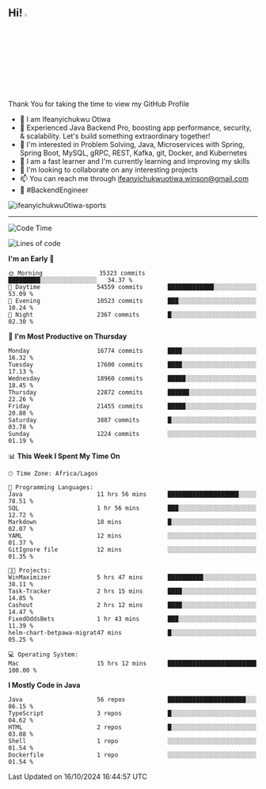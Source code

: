 <!-- BLOG-POST-LIST:START --><!-- BLOG-POST-LIST:END -->

## Hi! <img src="https://media.giphy.com/media/hvRJCLFzcasrR4ia7z/giphy.gif" width="4%"> 

Thank You for taking the time to view my GitHub Profile

- 👋 I am Ifeanyichukwu Otiwa
- 🚀 Experienced Java Backend Pro, boosting app performance, security, & scalability. Let's build something extraordinary together!
- 👀 I'm interested in Problem Solving, Java, Microservices with Spring, Spring Boot, MySQL, gRPC, REST, Kafka, git, Docker, and Kubernetes
- 🌱 I am a fast learner and I'm currently learning and improving my skills
- 💞️ I'm looking to collaborate on any interesting projects
- 📫 You can reach me through ifeanyichukwuotiwa.winson@gmail.com
- 🚀 #BackendEngineer

<p align="left" marginTop="10px"> <img src="https://komarev.com/ghpvc/?username=ifeanyichukwuOtiwa-sports&label=Profile%20views&color=0e75b6&style=for-the-badge" alt="ifeanyichukwuOtiwa-sports" /> </p>

***

<!--START_SECTION:waka-->
![Code Time](http://img.shields.io/badge/Code%20Time-2%2C990%20hrs%202%20mins-blue)

![Lines of code](https://img.shields.io/badge/From%20Hello%20World%20I%27ve%20Written-25.1%20million%20lines%20of%20code-blue)

**I'm an Early 🐤** 

```text
🌞 Morning                35323 commits       █████████░░░░░░░░░░░░░░░░   34.37 % 
🌆 Daytime                54559 commits       █████████████░░░░░░░░░░░░   53.09 % 
🌃 Evening                10523 commits       ███░░░░░░░░░░░░░░░░░░░░░░   10.24 % 
🌙 Night                  2367 commits        █░░░░░░░░░░░░░░░░░░░░░░░░   02.30 % 
```
📅 **I'm Most Productive on Thursday** 

```text
Monday                   16774 commits       ████░░░░░░░░░░░░░░░░░░░░░   16.32 % 
Tuesday                  17600 commits       ████░░░░░░░░░░░░░░░░░░░░░   17.13 % 
Wednesday                18960 commits       █████░░░░░░░░░░░░░░░░░░░░   18.45 % 
Thursday                 22872 commits       ██████░░░░░░░░░░░░░░░░░░░   22.26 % 
Friday                   21455 commits       █████░░░░░░░░░░░░░░░░░░░░   20.88 % 
Saturday                 3887 commits        █░░░░░░░░░░░░░░░░░░░░░░░░   03.78 % 
Sunday                   1224 commits        ░░░░░░░░░░░░░░░░░░░░░░░░░   01.19 % 
```


📊 **This Week I Spent My Time On** 

```text
🕑︎ Time Zone: Africa/Lagos

💬 Programming Languages: 
Java                     11 hrs 56 mins      ████████████████████░░░░░   78.51 % 
SQL                      1 hr 56 mins        ███░░░░░░░░░░░░░░░░░░░░░░   12.72 % 
Markdown                 18 mins             █░░░░░░░░░░░░░░░░░░░░░░░░   02.07 % 
YAML                     12 mins             ░░░░░░░░░░░░░░░░░░░░░░░░░   01.37 % 
GitIgnore file           12 mins             ░░░░░░░░░░░░░░░░░░░░░░░░░   01.35 % 

🐱‍💻 Projects: 
WinMaximizer             5 hrs 47 mins       ██████████░░░░░░░░░░░░░░░   38.11 % 
Task-Tracker             2 hrs 15 mins       ████░░░░░░░░░░░░░░░░░░░░░   14.85 % 
Cashout                  2 hrs 12 mins       ████░░░░░░░░░░░░░░░░░░░░░   14.47 % 
FixedOddsBets            1 hr 43 mins        ███░░░░░░░░░░░░░░░░░░░░░░   11.39 % 
helm-chart-betpawa-migrat47 mins             █░░░░░░░░░░░░░░░░░░░░░░░░   05.25 % 

💻 Operating System: 
Mac                      15 hrs 12 mins      █████████████████████████   100.00 % 
```

**I Mostly Code in Java** 

```text
Java                     56 repos            ██████████████████████░░░   86.15 % 
TypeScript               3 repos             █░░░░░░░░░░░░░░░░░░░░░░░░   04.62 % 
HTML                     2 repos             █░░░░░░░░░░░░░░░░░░░░░░░░   03.08 % 
Shell                    1 repo              ░░░░░░░░░░░░░░░░░░░░░░░░░   01.54 % 
Dockerfile               1 repo              ░░░░░░░░░░░░░░░░░░░░░░░░░   01.54 % 
```




 Last Updated on 16/10/2024 16:44:57 UTC
<!--END_SECTION:waka-->

<!--
<p align="center">
![trophy](https://github-profile-trophy.vercel.app/?username=ifeanyichukwuOtiwa-sports&theme=onedark) (https://github.com/ryo-ma/github-profile-trophy)
</p>
-->

<!---
ifeanyi-otiwa/ifeanyi-otiwa is a ✨ special ✨ repository because its `README.md` (this file) appears on your GitHub profile.
You can click the Preview link to take a look at your changes.
--->

